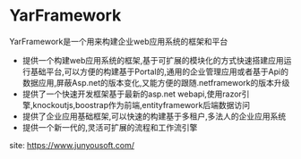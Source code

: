 # YarFramework
YarFramework是一个用来构建企业web应用系统的框架和平台

* 提供一个构建web应用系统的框架,基于可扩展的模块化的方式快速搭建应用运行基础平台,可以方便的构建基于Portal的,通用的企业管理应用或者基于Api的数据应用,屏蔽Asp.net的版本变化,又能方便的跟随.netframework的版本升级
* 提供了一个快速开发框架基于最新的asp.net webapi,使用razor引擎,knockoutjs,boostrap作为前端,entityframework后端数据访问
* 提供了企业应用基础框架,可以快速的构建基于多租户,多法人的企业应用系统
* 提供一个新一代的,灵活可扩展的流程和工作流引擎

site: https://www.junyousoft.com/
